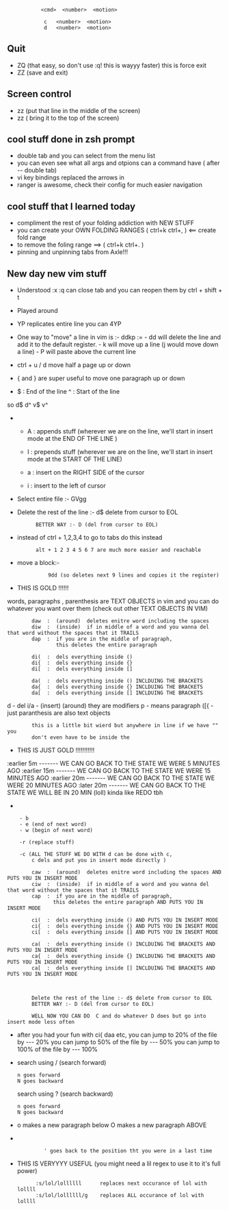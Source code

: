 

               <cmd>  <number>  <motion>

                c   <number>  <motion>
                d   <number>  <motion>
                



## Quit

- ZQ (that easy, so don't use :q! this is wayyy faster) this is force exit
- ZZ (save and exit)

## Screen control

- zz (put that line in the middle of the screen)
- zz ( bring it to the top of the screen)


## cool stuff done in zsh prompt

- double tab and you can select from the menu list
- you can even see what all args and otpions can a command have ( after -- double tab)
- vi key bindings replaced the arrows in 
- ranger is awesome, check their config for much easier navigation

## cool stuff that I learned today

- compliment the rest of your folding addiction with NEW STUFF
- you can create your OWN FOLDING RANGES ( ctrl+k ctrl+, ) <== create fold range
- to remove the foling range ==> ( ctrl+k ctrl+. ) 
- pinning and unpinning tabs from Axle!!!


## New day new vim stuff 


- Understood :x :q can close tab and you can reopen them  by ctrl + shift + t 
- Played around 
- YP replicates entire line you can 4YP
- One way to "move" a line in vim is :-
           ddkp :=
        - dd will delete the line and add it to the default register.
        - k will move up a line (j would move down a line)
        - P will paste above the current line             

- ctrl + u / d move half a page up or down
- { and  } are super useful to move one paragraph up or down

-   $ : End of the line 
    ^ : Start of the line

so d$  d^ v$ v^ 

- 
    + A : appends stuff (wherever we are on the line, we'll start in insert mode at the END OF THE LINE )
    + I : prepends stuff   (wherever we are on the line, we'll start in insert mode at the START OF THE LINE)

    + a : insert on the RIGHT SIDE of the cursor
    + i : insert to the left of cursor

- Select entire file :- GVgg 

- Delete the rest of the line :- d$ delete from cursor to EOL

            BETTER WAY :- D (del from cursor to EOL)


- instead of ctrl + 1,2,3,4 to go to tabs do this instead

            alt + 1 2 3 4 5 6 7 are much more easier and reachable

- move a block:- 

        
                9dd (so deletes next 9 lines and copies it the register)


- THIS IS GOLD !!!!!!


words, paragraphs , parenthesis are TEXT OBJECTS in vim
and you can do whatever you want over them (check out other TEXT OBJECTS IN VIM)

            daw  :  (around)  deletes enitre word including the spaces
            diw  :  (inside)  if in middle of a word and you wanna del that word without the spaces that it TRAILS 
            dap  :  if you are in the middle of paragraph, 
                    this deletes the entire paragraph

            di(  :  dels everything inside ()
            di{  :  dels everything inside {}
            di[  :  dels everything inside []

            da(  :  dels everything inside () INCLDUING THE BRACKETS
            da{  :  dels everything inside {} INCLDUING THE BRACKETS
            da[  :  dels everything inside [] INCLDUING THE BRACKETS


d   - del
i/a - (insert) (around) they are modifiers
p   - means paragraph
([{ - just paranthesis are also text objects



            this is a little bit wierd but anywhere in line if we have "" you
            don't even have to be inside the 


- THIS IS JUST GOLD !!!!!!!!!!!


:earlier 5m   ------- WE CAN GO BACK TO THE STATE WE WERE  5 MINUTES AGO 
:earlier 15m  ------- WE CAN GO BACK TO THE STATE WE WERE  15 MINUTES AGO 
:earlier 20m  ------- WE CAN GO BACK TO THE STATE WE WERE  20 MINUTES AGO
:later 20m    ------- WE CAN GO BACK TO THE STATE WE WILL BE IN 20 MIN (loll) kinda like REDO tbh


- 

        - b
        - e (end of next word)
        - w (begin of next word)

        -r (replace stuff)

        -c (ALL THE STUFF WE DO WITH d can be done with c, 
            c dels and put you in insert mode directly )

            caw  :  (around)  deletes enitre word including the spaces AND PUTS YOU IN INSERT MODE
            ciw  :  (inside)  if in middle of a word and you wanna del that word without the spaces that it TRAILS 
            cap  :  if you are in the middle of paragraph, 
                   this deletes the entire paragraph AND PUTS YOU IN INSERT MODE

            ci(  :  dels everything inside () AND PUTS YOU IN INSERT MODE
            ci{  :  dels everything inside {} AND PUTS YOU IN INSERT MODE
            ci[  :  dels everything inside [] AND PUTS YOU IN INSERT MODE

            ca(  :  dels everything inside () INCLDUING THE BRACKETS AND PUTS YOU IN INSERT MODE
            ca{  :  dels everything inside {} INCLDUING THE BRACKETS AND PUTS YOU IN INSERT MODE
            ca[  :  dels everything inside [] INCLDUING THE BRACKETS AND PUTS YOU IN INSERT MODE



            Delete the rest of the line :- d$ delete from cursor to EOL
            BETTER WAY :- D (del from cursor to EOL)

            WELL NOW YOU CAN DO  C and do whatever D does but go into insert mode less often



- after you had your fun with ci{ daa etc,
  you can jump to 20% of the file by --- 20%
  you can jump to 50% of the file by --- 50%
  you can jump to 100% of the file by --- 100%


-   search using /  (search forward)  

        n goes forward 
        N goes backward

    search using ?  (search backward)

        n goes forward 
        N goes backward


-   o makes a new paragraph below
    O makes a new paragraph ABOVE



- 

                ' goes back to the position tht you were in a last time


- THIS IS VERYYYY USEFUL (you might need a lil regex to use it to it's full power)

            :s/lol/lollllll      replaces next occurance of lol with lollll
            :s/lol/lollllll/g    replaces ALL occurance of lol with lollll


            